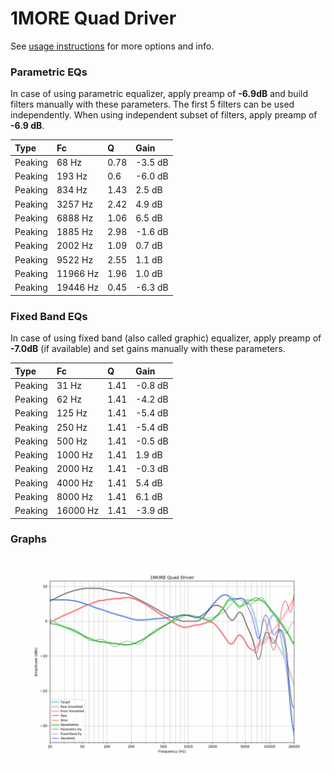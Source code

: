# 1MORE Quad Driver
See [usage instructions](https://github.com/jaakkopasanen/AutoEq#usage) for more options and info.

### Parametric EQs
In case of using parametric equalizer, apply preamp of **-6.9dB** and build filters manually
with these parameters. The first 5 filters can be used independently.
When using independent subset of filters, apply preamp of **-6.9 dB**.

| Type    | Fc       |    Q | Gain    |
|:--------|:---------|:-----|:--------|
| Peaking | 68 Hz    | 0.78 | -3.5 dB |
| Peaking | 193 Hz   | 0.6  | -6.0 dB |
| Peaking | 834 Hz   | 1.43 | 2.5 dB  |
| Peaking | 3257 Hz  | 2.42 | 4.9 dB  |
| Peaking | 6888 Hz  | 1.06 | 6.5 dB  |
| Peaking | 1885 Hz  | 2.98 | -1.6 dB |
| Peaking | 2002 Hz  | 1.09 | 0.7 dB  |
| Peaking | 9522 Hz  | 2.55 | 1.1 dB  |
| Peaking | 11966 Hz | 1.96 | 1.0 dB  |
| Peaking | 19446 Hz | 0.45 | -6.3 dB |

### Fixed Band EQs
In case of using fixed band (also called graphic) equalizer, apply preamp of **-7.0dB**
(if available) and set gains manually with these parameters.

| Type    | Fc       |    Q | Gain    |
|:--------|:---------|:-----|:--------|
| Peaking | 31 Hz    | 1.41 | -0.8 dB |
| Peaking | 62 Hz    | 1.41 | -4.2 dB |
| Peaking | 125 Hz   | 1.41 | -5.4 dB |
| Peaking | 250 Hz   | 1.41 | -5.4 dB |
| Peaking | 500 Hz   | 1.41 | -0.5 dB |
| Peaking | 1000 Hz  | 1.41 | 1.9 dB  |
| Peaking | 2000 Hz  | 1.41 | -0.3 dB |
| Peaking | 4000 Hz  | 1.41 | 5.4 dB  |
| Peaking | 8000 Hz  | 1.41 | 6.1 dB  |
| Peaking | 16000 Hz | 1.41 | -3.9 dB |

### Graphs
![](./1MORE%20Quad%20Driver.png)
